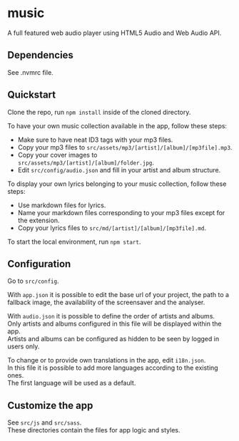 # music
A full featured web audio player using HTML5 Audio and Web Audio API.  

## Dependencies
See .nvmrc file.

## Quickstart
Clone the repo, run `npm install` inside of the cloned directory.  

To have your own music collection available in the app, follow these steps:  

- Make sure to have neat ID3 tags with your mp3 files.  
- Copy your mp3 files to `src/assets/mp3/[artist]/[album]/[mp3file].mp3`.  
- Copy your cover images to `src/assets/mp3/[artist]/[album]/folder.jpg`.  
- Edit `src/config/audio.json` and fill in your artist and album structure.  

To display your own lyrics belonging to your music collection, follow these steps:  

- Use markdown files for lyrics.  
- Name your markdown files corresponding to your mp3 files except for the extension.  
- Copy your lyrics files to `src/md/[artist]/[album]/[mp3file].md`.  

To start the local environment, run `npm start`.  

## Configuration
Go to `src/config`.  

With `app.json` it is possible to edit the base url of your project, the path to a fallback image, the availability of the screensaver and the analyser.  

With `audio.json` it is possible to define the order of artists and albums.  
Only artists and albums configured in this file will be displayed within the app.  
Artists and albums can be configured as hidden to be seen by logged in users only.  

To change or to provide own translations in the app, edit `i18n.json`.  
In this file it is possible to add more languages according to the existing ones.  
The first language will be used as a default.   

## Customize the app
See `src/js` and `src/sass`.  
These directories contain the files for app logic and styles.  
